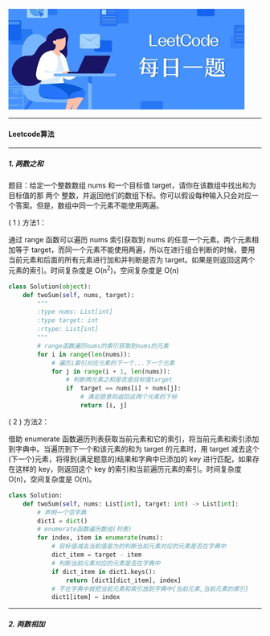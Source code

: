 ![](../img/python3/leetcode-algorithm.jpg)
<hr>

#### Leetcode算法
<hr>

##### 1. 两数之和
题目：给定一个整数数组 nums 和一个目标值 target，请你在该数组中找出和为目标值的那 两个 整数，并返回他们的数组下标。你可以假设每种输入只会对应一个答案。但是，数组中同一个元素不能使用两遍。

( 1 ) 方法1：

通过 range 函数可以遍历 nums 索引获取到 nums
的任意一个元素。两个元素相加等于 target，而同一个元素不能使用两遍，所以在进行组合判断的时候，要用当前元素和后面的所有元素进行加和并判断是否为 target。如果是则返回这两个元素的索引。时间复杂度是 O(n<sup>2</sup>)，空间复杂度是 O(n)
```python
class Solution(object):
    def twoSum(self, nums, target):
        """
        :type nums: List[int]
        :type target: int
        :rtype: List[int]
        """
        # range函数遍历nums的索引获取到nums的元素
        for i in range(len(nums)):
            # 遍历i索引对应元素的下一个...下一个元素
            for j in range(i + 1, len(nums)):
                # 判断两元素之和是否是目标值target
                if  target == nums[i] + nums[j]:
                    # 满足题意则返回这两个元素的下标
                    return [i, j]
```
( 2 ) 方法2：

借助 enumerate 函数遍历列表获取当前元素和它的索引，将当前元素和索引添加到字典中。当遍历到下一个和该元素的和为 target
的元素时，用 target 减去这个(下一个)元素，将得到(满足题意的)结果和字典中已添加的 key 进行匹配，如果存在这样的 key，则返回这个 key
的索引和当前遍历元素的索引。时间复杂度 O(n)，空间复杂度是 O(n)。
```python
class Solution:
    def twoSum(self, nums: List[int], target: int) -> List[int]:
        # 声明一个空字典
        dict1 = dict()
        # enumerate函数遍历数组(列表)
        for index, item in enumerate(nums):
            # 目标值减去当前值是为的判断当前元素对应的元素是否在字典中
            dict_item = target - item
            # 判断当前元素对应的元素是否在字典中
            if dict_item in dict1.keys():
                return [dict1[dict_item], index]
            # 不在字典中就把当前元素和索引放到字典中{当前元素,当前元素的索引}
            dict1[item] = index
```
<hr>

##### 2. 两数相加
<!--双11 start-->
<div style="z-index: 100;position: fixed;left: 0;bottom: 0;" id="ads" hidden="hidden">
        <div>
            <button type="button" class="close" style="position: absolute;right: 5px;top: 0;font-size: 28px;opacity: 1;color: white"><span aria-hidden="true">&times;</span></button>
             <a target="_blank" href="https://s.click.taobao.com/1pElJvu">
                <img style="margin: 0;border-radius: unset" class="img-responsive" width="400" height="" src="img/ads/tianmap-800x450-1.jpg"
                    alt="2020天猫双11—联盟主会场（带超级红包）" title="2020天猫双11—联盟主会场（带超级红包）">
            </a><br>
            <a target="_blank" href="https://s.click.taobao.com/5EtkJvu">
                <img style="margin: 0;border-radius: unset" class="img-responsive" width="400" height="" src="img/ads/tianmap-800x450-2.jpg"
                    alt="2020天猫双11—联盟主会场（带超级红包）" title="2020天猫双11—联盟主会场（带超级红包）">
            </a>
        </div>
</div>
<!--双11 stop-->
<div style="width: auto;height: auto;z-index: 99;position: fixed;right: 0;top: 70px;" id="google_ads">
        <div>
            <div style="width: 180px;height: auto"></div>
            <script async src="https://pagead2.googlesyndication.com/pagead/js/adsbygoogle.js"></script>
            <!-- Vertical -->
            <ins class="adsbygoogle"
                 style="display:block"
                 data-ad-client="ca-pub-6937898095875663"
                 data-ad-slot="2927491642"
                 data-ad-format="auto"
                 data-full-width-responsive="true"></ins>
            <script>
                 (adsbygoogle = window.adsbygoogle || []).push({});
            </script>
        </div>
</div>
<div style="width: auto;height: auto;z-index: 99;position: fixed;left: 0;top: 70px;" id="google_ads">
        <div>
            <div style="width: 180px;height: auto"></div>
            <script async src="https://pagead2.googlesyndication.com/pagead/js/adsbygoogle.js"></script>
            <!-- Vertical -->
            <ins class="adsbygoogle"
                 style="display:block"
                 data-ad-client="ca-pub-6937898095875663"
                 data-ad-slot="2927491642"
                 data-ad-format="auto"
                 data-full-width-responsive="true"></ins>
            <script>
                 (adsbygoogle = window.adsbygoogle || []).push({});
            </script>
        </div>
</div>
